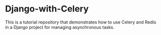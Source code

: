 # Django-with-Celery
This is a tutorial repository that demonstrates how to use Celery and Redis in a Django project for managing asynchronous tasks.
